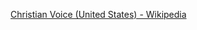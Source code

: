 ﻿[Christian Voice (United States) - Wikipedia](https://en.wikipedia.org/wiki/Christian_Voice_(United_States))